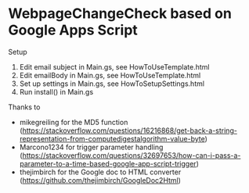 # WebpageChangeCheck based on Google Apps Script

Setup
1. Edit email subject in Main.gs, see HowToUseTemplate.html
2. Edit emailBody in Main.gs, see HowToUseTemplate.html
3. Set up settings in Main.gs, see HowToSetupSettings.html
4. Run install() in Main.gs

Thanks to
- mikegreiling for the MD5 function (https://stackoverflow.com/questions/16216868/get-back-a-string-representation-from-computedigestalgorithm-value-byte)
- Marcono1234 for trigger parameter handling (https://stackoverflow.com/questions/32697653/how-can-i-pass-a-parameter-to-a-time-based-google-app-script-trigger)
- thejimbirch for the Google doc to HTML converter (https://github.com/thejimbirch/GoogleDoc2Html)
